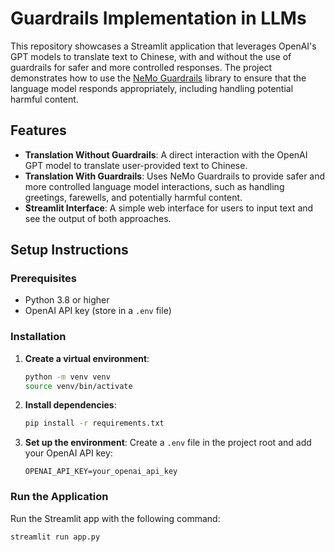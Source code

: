 # Guardrails Implementation in LLMs

This repository showcases a Streamlit application that leverages OpenAI's GPT models to translate text to Chinese, with and without the use of guardrails for safer and more controlled responses. The project demonstrates how to use the [NeMo Guardrails](https://github.com/NVIDIA/NeMo) library to ensure that the language model responds appropriately, including handling potential harmful content.

## Features

- **Translation Without Guardrails**: A direct interaction with the OpenAI GPT model to translate user-provided text to Chinese.
- **Translation With Guardrails**: Uses NeMo Guardrails to provide safer and more controlled language model interactions, such as handling greetings, farewells, and potentially harmful content.
- **Streamlit Interface**: A simple web interface for users to input text and see the output of both approaches.


## Setup Instructions

### Prerequisites

- Python 3.8 or higher
- OpenAI API key (store in a `.env` file)

### Installation

1. **Create a virtual environment**:
    ```bash
    python -m venv venv
    source venv/bin/activate  
    ```

2. **Install dependencies**:
    ```bash
    pip install -r requirements.txt
    ```

3. **Set up the environment**:
    Create a `.env` file in the project root and add your OpenAI API key:
    ```env
    OPENAI_API_KEY=your_openai_api_key
    ```

### Run the Application

Run the Streamlit app with the following command:
```bash
streamlit run app.py

